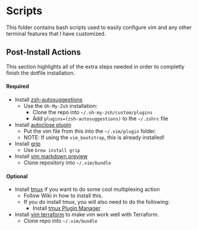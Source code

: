 # Scripts
This folder contains bash scripts used to easily configure vim and any other terminal features that I have customized.

## Post-Install Actions
This section highlights all of the extra steps needed in order to completly finish the dotfile installation.

#### Required
- Install [zsh-autosuggestions](https://github.com/zsh-users/zsh-autosuggestions)
  - Use the `Oh-My-Zsh` installation:
    - Clone the repo into `~/.oh-my-zsh/custom/plugins`
    - Add `plugins=(zsh-autosuggestions)` to the `~/.zshrc` file
- Install [autoclose plugin](https://www.vim.org/scripts/script.php?script_id=1849)
  - Put the vim file from this into the `~/.vim/plugin` folder.
  - NOTE: If using the `vim_bootstrap`, this is already installed!
- Install [grip](https://github.com/joeyespo/grip)
  - Use `brew install grip`
- Install [vim markdown preview](https://github.com/JamshedVesuna/vim-markdown-preview) 
  - Clone repository into `~/.vim/bundle`

#### Optional
- Install [tmux](https://github.com/tmux/tmux) if you want to do some cool multiplexing action
  - Follow Wiki in how to install this.
  - If you do install tmux, you will also need to do the following:
    - Install [tmux Plugin Manager](https://github.com/tmux-plugins/tpm)
- Install [vim terraform](https://github.com/hashivim/vim-terraform) to make vim work well with Terraform.
  - Clone repo into `~/.vim/bundle`

